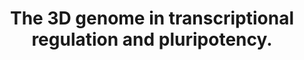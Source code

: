 ---
layout: page
title: " The 3D genome in transcriptional regulation and pluripotency."
breadcrumb: true
categories:
    - publication
## publication related information
pub:
    authors: " David U. Gorkin, Danny Leung,  Bing Ren"
    journal: " Cell stem cell"
    date: 2014-06-05
    doi:  10.1016/j.stem.2014.05.017
    volume:  14
    pages:  762--775
    number:  6
    abstract: " It can be convenient to think of the genome as simply a string of nucleotides, the linear order of which encodes an organism's genetic blueprint. However, the genome does not exist as a linear entity within cells where this blueprint is actually utilized. Inside the nucleus, the genome is organized in three-dimensional (3D) space, and lineage-specific transcriptional programs that  direct stem cell fate are implemented in this native 3D context. Here, we review  principles of 3D genome organization in mammalian cells. We focus on the emerging relationship between genome organization and lineage-specific transcriptional regulation, which we argue are inextricably linked.,"
---